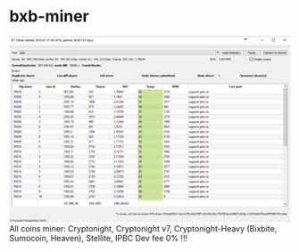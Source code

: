 # bxb-miner
![](https://github.com/BixBite-project/bxb-miner/blob/master/img.png?raw=true)
All coins miner:
Cryptonight, Cryptonight v7, Cryptonight-Heavy (Bixbite, Sumocoin, Heaven), Stellite, IPBC
Dev fee 0% !!!
